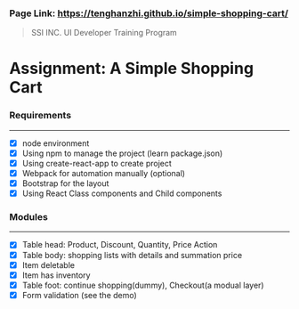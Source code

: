 ### Page Link: https://tenghanzhi.github.io/simple-shopping-cart/

> SSI INC. UI Developer Training Program
# Assignment: A Simple Shopping Cart


### Requirements
---

- [x] node environment
- [x] Using npm to manage the project (learn package.json)
- [x] Using create-react-app to create project
- [x] Webpack for automation manually (optional)
- [x] Bootstrap for the layout
- [x] Using React Class components and Child components

### Modules
---

- [x] Table head: Product,	Discount,	Quantity,	Price	Action
- [x] Table body: shopping lists with details and summation price
- [x] Item deletable
- [x] Item has inventory
- [x] Table foot: continue shopping(dummy), Checkout(a modual layer)
- [x] Form validation (see the demo)
